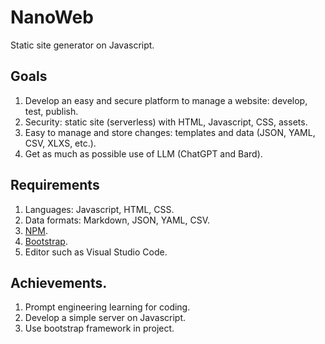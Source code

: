 # NanoWeb 
Static site generator on Javascript.

## Goals
1. Develop an easy and secure platform to manage a website: develop, test, publish.
1. Security: static site (serverless) with HTML, Javascript, CSS, assets.
1. Easy to manage and store changes: templates and data (JSON, YAML, CSV, XLXS, etc.).
1. Get as much as possible use of LLM (ChatGPT and Bard).

## Requirements
1. Languages: Javascript, HTML, CSS.
1. Data formats: Markdown, JSON, YAML, CSV.
1. [NPM](https://www.npmjs.com/).
1. [Bootstrap](https://getbootstrap.com/).
1. Editor such as Visual Studio Code.

## Achievements.
1. Prompt engineering learning for coding.
1. Develop a simple server on Javascript.
1. Use bootstrap framework in project.
